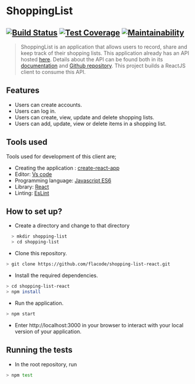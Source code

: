 # ShoppingList
## [![Build Status](https://travis-ci.org/flacode/shopping-list-react.svg?branch=master)](https://travis-ci.org/flacode/shopping-list-react) [![Test Coverage](https://api.codeclimate.com/v1/badges/f61b4fe09939223c9636/test_coverage)](https://codeclimate.com/github/flacode/shopping-list-react/test_coverage) [![Maintainability](https://api.codeclimate.com/v1/badges/f61b4fe09939223c9636/maintainability)](https://codeclimate.com/github/flacode/shopping-list-react/maintainability)
> ShoppingList is an application that allows users to record, share and keep track of their shopping lists. This application already has an API hosted [here](https://deployment-shopping-list-api.herokuapp.com). Details about the API can be found both in its [documentation](https://shoppinglist12.docs.apiary.io/#) and [Github repository](https://github.com/flacode/shopping_list). This project builds a ReactJS client to consume this API.

## Features
- Users can create accounts.
- Users can log in.
- Users can create, view, update and delete shopping lists. 
- Users can add, update, view or delete items in a shopping list.

## Tools used
Tools used for development of this client are;
- Creating the application : [create-react-app](https://github.com/facebook/create-react-app/blob/master/README.md#getting-started)
- Editor: [Vs code](https://code.visualstudio.com)
- Programming language: [Javascript ES6](http://es6-features.org/#Constants)
- Library: [React](https://reactjs.org)
- Linting: [EsLint](https://eslint.org)

## How to set up?
- Create a directory and change to that directory
```sh
  > mkdir shopping-list
  > cd shopping-list
```
- Clone this repository.
```sh
> git clone https://github.com/flacode/shopping-list-react.git
```
- Install the required dependencies.
```sh
> cd shopping-list-react
> npm install
```
- Run the application.
```sh
> npm start
```
- Enter http://localhost:3000 in your browser to interact with your local version of your application.

## Running the tests
 - In the root repository, run
 ```sh
> npm test
```


